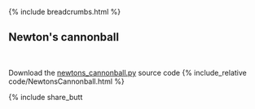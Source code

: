 {% include breadcrumbs.html %}

## Newton&apos;s cannonball
<div class="header_line"><br/></div>

Download the [newtons_cannonball.py](code/newtons_cannonball.py) source code
{% include_relative code/NewtonsCannonball.html %}

<p style="clear: both;"></p>

{% include share_butt